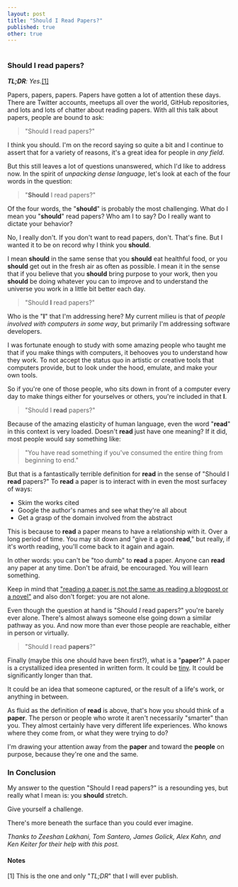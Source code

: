 ```yaml
---
layout: post
title: "Should I Read Papers?"
published: true
other: true
---
```

# 
# 
### Should I read papers?

***TL;DR**: Yes.*<a href="#bib1">[1]</a>

Papers, papers, papers. Papers have gotten a lot of attention these days. There are Twitter accounts, meetups all over the world, GitHub repositories, and lots and lots of chatter about reading papers. With all this talk about papers, people are bound to ask:

> "Should I read papers?"

I think you should. I'm on the record saying so quite a bit and I continue to assert that for a variety of reasons, it's a great idea for people in *any field*.

But this still leaves a lot of questions unanswered, which I'd like to address now. In the spirit of *unpacking dense language*, let's look at each of the four words in the question:

> "<b>Should</b> I read papers?"

Of the four words, the "**should**" is probably the most challenging. What do I mean you "**should**" read papers? Who am I to say? Do I really want to dictate your behavior?

No, I really don't. If you don't want to read papers, don't. That's fine. But I wanted it to be on record why I think you **should**.

I mean **should** in the same sense that you **should** eat healthful food, or you **should** get out in the fresh air as often as possible. I mean it in the sense that if you believe that you **should** bring purpose to your work, then you **should** be doing whatever you can to improve and to understand the universe you work in a little bit better each day.

> "Should <b>I</b> read papers?"

Who is the "**I**" that I'm addressing here? My current milieu is that of *people involved with computers in some way*, but primarily I'm addressing software developers.

I was fortunate enough to study with some amazing people who taught me that if you make things with computers, it behooves you to understand how they work. To not accept the status quo in artistic or creative tools that computers provide, but to look under the hood, emulate, and make your own tools.

So if you're one of those people, who sits down in front of a computer every day to make things either for yourselves or others, you're included in that **I**.

> "Should I <b>read</b> papers?"

Because of the amazing elasticity of human language, even the word "**read**" in this context is very loaded. Doesn't **read** just have one meaning? If it did, most people would say something like:

> "You have read something if you've consumed the entire thing from beginning to end."

But that is a fantastically terrible definition for **read** in the sense of "Should I **read** papers?" To **read** a paper is to interact with in even the most surfacey of ways:

* Skim the works cited
* Google the author's names and see what they're all about
* Get a grasp of the domain involved from the abstract

This is because to **read** a paper means to have a relationship with it. Over a long period of time. You may sit down and "give it a good **read**," but really, if it's worth reading, you'll come back to it again and again.

In other words: you can't be "too dumb" to **read** a paper. Anyone can **read** any paper at any time. Don't be afraid, be encouraged. You will learn something.

Keep in mind that <a href="https://github.com/papers-we-love/papers-we-love#how-to-read-a-paper">"reading a paper is not the same as reading a blogpost or a novel"</a> and also don't forget: you are not alone.

Even though the question at hand is "Should *I* read papers?" you're barely ever alone. There's almost always someone else going down a similar pathway as you. And now more than ever those people are reachable, either in person or virtually.

> "Should I read <b>papers</b>?"

Finally (maybe this one should have been first?), what is a "**paper**?" A paper is a crystallized idea presented in written form. It could be <a href="http://tinytocs.org/">tiny</a>. It could be significantly longer than that.

It could be an idea that someone captured, or the result of a life's work, or anything in between.

As fluid as the definition of **read** is above, that's how you should think of a **paper**. The person or people who wrote it aren't necessarily "smarter" than you. They almost certainly have very different life experiences. Who knows where they come from, or what they were trying to do?

I'm drawing your attention away from the **paper** and toward the **people** on purpose, because they're one and the same.

### In Conclusion

My answer to the question "Should I read papers?" is a resounding yes, but really what I mean is: you **should** stretch.

Give yourself a challenge.

There's more beneath the surface than you could ever imagine.

*Thanks to Zeeshan Lakhani, Tom Santero, James Golick, Alex Kahn, and Ken Keiter for their help with this post.*

#### Notes

<a id="bib1">[1]</a> This is the one and only "*TL;DR*" that I will ever publish.

